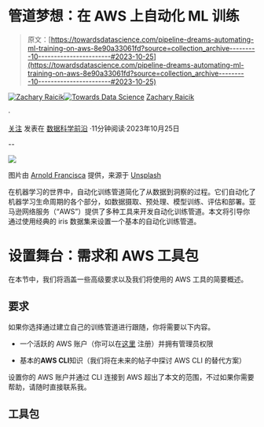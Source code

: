 # 管道梦想：在 AWS 上自动化 ML 训练

> 原文：[https://towardsdatascience.com/pipeline-dreams-automating-ml-training-on-aws-8e90a33061fd?source=collection_archive---------10-----------------------#2023-10-25](https://towardsdatascience.com/pipeline-dreams-automating-ml-training-on-aws-8e90a33061fd?source=collection_archive---------10-----------------------#2023-10-25)

[](https://medium.com/@raicik.zach?source=post_page-----8e90a33061fd--------------------------------)[![Zachary Raicik](../Images/860760b53fcc75013007067190e8ca65.png)](https://medium.com/@raicik.zach?source=post_page-----8e90a33061fd--------------------------------)[](https://towardsdatascience.com/?source=post_page-----8e90a33061fd--------------------------------)[![Towards Data Science](../Images/a6ff2676ffcc0c7aad8aaf1d79379785.png)](https://towardsdatascience.com/?source=post_page-----8e90a33061fd--------------------------------) [Zachary Raicik](https://medium.com/@raicik.zach?source=post_page-----8e90a33061fd--------------------------------)

·

[关注](https://medium.com/m/signin?actionUrl=https%3A%2F%2Fmedium.com%2F_%2Fsubscribe%2Fuser%2F28b350f36c59&operation=register&redirect=https%3A%2F%2Ftowardsdatascience.com%2Fpipeline-dreams-automating-ml-training-on-aws-8e90a33061fd&user=Zachary+Raicik&userId=28b350f36c59&source=post_page-28b350f36c59----8e90a33061fd---------------------post_header-----------) 发表在 [数据科学前沿](https://towardsdatascience.com/?source=post_page-----8e90a33061fd--------------------------------) ·11分钟阅读·2023年10月25日

--

[](https://medium.com/m/signin?actionUrl=https%3A%2F%2Fmedium.com%2F_%2Fbookmark%2Fp%2F8e90a33061fd&operation=register&redirect=https%3A%2F%2Ftowardsdatascience.com%2Fpipeline-dreams-automating-ml-training-on-aws-8e90a33061fd&source=-----8e90a33061fd---------------------bookmark_footer-----------)![](../Images/c696ca663854fee564e07b9749427f82.png)

图片由 [Arnold Francisca](https://unsplash.com/@clark_fransa?utm_source=medium&utm_medium=referral) 提供，来源于 [Unsplash](https://unsplash.com/?utm_source=medium&utm_medium=referral)

在机器学习的世界中，自动化训练管道简化了从数据到洞察的过程。它们自动化了机器学习生命周期的各个部分，如数据摄取、预处理、模型训练、评估和部署。亚马逊网络服务（“AWS”）提供了多种工具来开发自动化训练管道。本文将引导你通过使用经典的 iris 数据集来设置一个基本的自动化训练管道。

# 设置舞台：需求和 AWS 工具包

在本节中，我们将涵盖一些高级要求以及我们将使用的 AWS 工具的简要概述。

## 要求

如果你选择通过建立自己的训练管道进行跟随，你将需要以下内容。

+   一个活跃的 AWS 账户（你可以在[这里](https://aws.amazon.com/free/?trk=78b916d7-7c94-4cab-98d9-0ce5e648dd5f&sc_channel=ps&ef_id=CjwKCAjws9ipBhB1EiwAccEi1K7ugfy2KiyndD6pN_A9_pVTNfC-K3Xp41WNOcLEEDoPj1Lyu_7WHRoCtjEQAvD_BwE%3AG%3As&s_kwcid=AL%214422%213%21432339156165%21e%21%21g%21%21aws+account%219572385111%21102212379047) 注册）并拥有管理员权限

+   基本的**AWS CLI**知识（我们将在未来的帖子中探讨 AWS CLI 的替代方案）

设置你的 AWS 账户并通过 CLI 连接到 AWS 超出了本文的范围，不过如果你需要帮助，请随时直接联系我。

## 工具包
